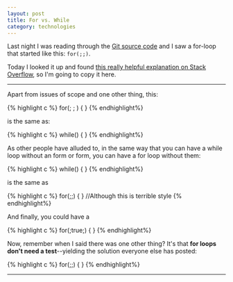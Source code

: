 ```yaml
---
layout: post
title: For vs. While
category: technologies
---
```


Last night I was reading through the [Git source code](https://github.com/shelbyspees/git) and I saw a for-loop that started like this: `for(;;)`.

Today I looked it up and found [this really helpful explanation on Stack Overflow](http://stackoverflow.com/a/6348114/3788802), so I'm going to copy it here.

---

Apart from issues of scope and one other thing, this:

{% highlight c %}
    for(<init>; <test>; <step>) {
    	<body>
    }
{% endhighlight%}

is the same as:

{% highlight c %}
    <init>
    while(<test>) {
    	<body>
    	<step>
    }
{% endhighlight%}

As other people have alluded to, in the same way that you can have a while loop without an <init> form or <step> form, you can have a for loop without them:

{% highlight c %}
    while(<test>) {
    	<body>
    }
{% endhighlight%}


is the same as

{% highlight c %}
    for(;<test>;) {
    	<body>
    } //Although this is terrible style
{% endhighlight%}


And finally, you could have a

{% highlight c %}
    for(;true;) {
    	<body>
    }
{% endhighlight%}

Now, remember when I said there was one other thing? It's that **for loops don't need a test**--yielding the solution everyone else has posted:

{% highlight c %}
    for(;;) {
    	<body>
    }
{% endhighlight%}

---